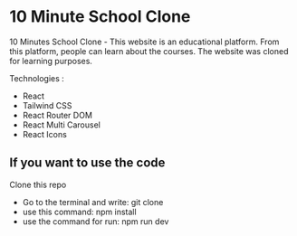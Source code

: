 
# 10 Minute School Clone

10 Minutes School Clone - This website is an educational platform. From this platform, people can learn about the courses. The website was cloned for learning purposes.

Technologies : 

 - React
 - Tailwind CSS
 - React Router DOM
 - React Multi Carousel
 - React Icons

## If you want to use the code

  Clone this repo
   - Go to the terminal and write:  git clone
   - use this command: npm install
   - use the command for run: npm run dev
